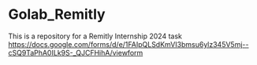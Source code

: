 # Golab_Remitly
This is a repository for a Remitly Internship 2024 task
https://docs.google.com/forms/d/e/1FAIpQLSdKmVI3bmsu6ylz345V5mj--cSQ9TaPhA0ILk9S-_QJCFHihA/viewform
